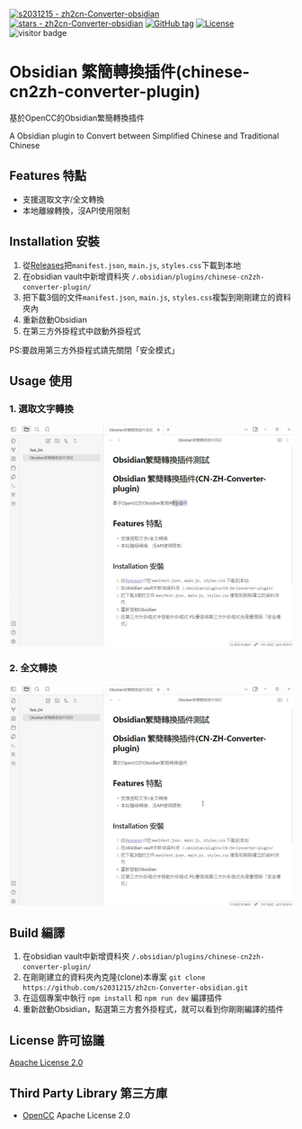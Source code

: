 [![s2031215 - zh2cn-Converter-obsidian](https://img.shields.io/static/v1?label=s2031215&message=zh2cn-Converter-obsidian&color=blue&logo=github)](https://github.com/s2031215/zh2cn-Converter-obsidian "Go to GitHub repo")
[![stars - zh2cn-Converter-obsidian](https://img.shields.io/github/stars/s2031215/zh2cn-Converter-obsidian?style=social)](https://github.com/s2031215/zh2cn-Converter-obsidian)
[![GitHub tag](https://img.shields.io/github/tag/s2031215/zh2cn-Converter-obsidian?include_prereleases=&sort=semver&color=blue)](https://github.com/s2031215/zh2cn-Converter-obsidian/releases/)
[![License](https://img.shields.io/badge/License-Apache--2.0-blue)](#license)
![visitor badge](https://visitor-badge.laobi.icu/badge?page_id=s2031215.zh2cn-Converter-obsidian)
# Obsidian 繁簡轉換插件(chinese-cn2zh-converter-plugin)

基於OpenCC的Obsidian繁簡轉換插件

A Obsidian plugin to Convert between Simplified Chinese and Traditional Chinese 

## Features 特點
- 支援選取文字/全文轉換
- 本地離線轉換，沒API使用限制

## Installation 安裝
1. 從[Releases](https://github.com/s2031215/zh2cn-Converter-obsidian/releases)把`manifest.json`, `main.js`, `styles.css`下載到本地
2. 在obsidian vault中新增資料夾 `/.obsidian/plugins/chinese-cn2zh-converter-plugin/`
3. 把下載3個的文件`manifest.json`, `main.js`, `styles.css`複製到剛剛建立的資料夾內
4. 重新啟動Obsidian
5. 在第三方外掛程式中啟動外掛程式 

PS:要啟用第三方外掛程式請先關閉「安全模式」

## Usage 使用
### 1. 選取文字轉換
![Select_mode](docs/assets/select_part.gif)
### 2. 全文轉換
![FullText_mode](docs/assets/full_text.gif)

## Build 編譯
1. 在obsidian vault中新增資料夾 `/.obsidian/plugins/chinese-cn2zh-converter-plugin/`
2. 在剛剛建立的資料夾內克隆(clone)本專案 `git clone https://github.com/s2031215/zh2cn-Converter-obsidian.git`
3. 在這個專案中執行 `npm install` 和 `npm run dev` 編譯插件
4. 重新啟動Obsidian，點選第三方套外掛程式，就可以看到你剛剛編譯的插件

## License 許可協議
[Apache License 2.0](LICENSE)

## Third Party Library 第三方庫
 - [OpenCC](https://github.com/BYVoid/OpenCC) Apache License 2.0
